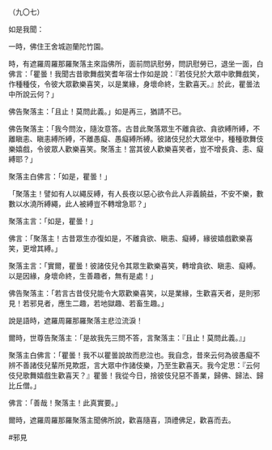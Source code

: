 （九〇七）

如是我聞：

一時，佛住王舍城迦蘭陀竹園。

時，有遮羅周羅那羅聚落主來詣佛所，面前問訊慰勞，問訊慰勞已，退坐一面，白佛言：「瞿曇！我聞古昔歌舞戲笑耆年宿士作如是說：『若伎兒於大眾中歌舞戲笑，作種種伎，令彼大眾歡樂喜笑，以是業緣，身壞命終，生歡喜天。』於此，瞿曇法中所說云何？」

佛告聚落主：「且止！莫問此義。」如是再三，猶請不已。

佛告聚落主：「我今問汝，隨汝意答。古昔此聚落眾生不離貪欲、貪欲縛所縛，不離瞋恚、瞋恚縛所縛，不離愚癡、愚癡縛所縛。彼諸伎兒於大眾坐中，種種歌舞伎樂嬉戲，令彼眾人歡樂喜笑。聚落主！當其彼人歡樂喜笑者，豈不增長貪、恚、癡縛耶？」

聚落主白佛言：「如是，瞿曇！」

「聚落主！譬如有人以繩反縛，有人長夜以惡心欲令此人非義饒益，不安不樂，數數以水澆所縛繩，此人被縛豈不轉增急耶？」

聚落主言：「如是，瞿曇！」

佛言：「聚落主！古昔眾生亦復如是，不離貪欲、瞋恚、癡縛，緣彼嬉戲歡樂喜笑，更增其縛。」

聚落主言：「實爾，瞿曇！彼諸伎兒令其眾生歡樂喜笑，轉增貪欲、瞋恚、癡縛。以是因緣，身壞命終，生善趣者，無有是處！」

佛告聚落主：「若言古昔伎兒能令大眾歡樂喜笑，以是業緣，生歡喜天者，是則邪見！若邪見者，應生二趣，若地獄趣、若畜生趣。」

說是語時，遮羅周羅那羅聚落主悲泣流淚！

爾時，世尊告聚落主：「是故我先三問不答，言聚落主：『且止！莫問此義。』」

聚落主白佛言：「瞿曇！我不以瞿曇說故而悲泣也。我自念，昔來云何為彼愚癡不辨不善諸伎兒輩所見欺誑，言大眾中作諸伎樂，乃至生歡喜天。我今定思：『云何伎兒歌舞嬉戲生歡喜天？』瞿曇！我從今日，捨彼伎兒惡不善業，歸佛、歸法、歸比丘僧。」

佛言：「善哉！聚落主！此真實要。」

爾時，遮羅周羅那羅聚落主聞佛所說，歡喜隨喜，頂禮佛足，歡喜而去。




#邪見

